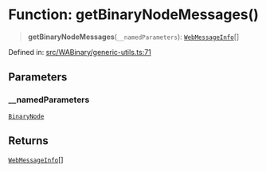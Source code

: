 # Function: getBinaryNodeMessages()

> **getBinaryNodeMessages**(`__namedParameters`): [`WebMessageInfo`](../namespaces/proto/classes/WebMessageInfo.md)[]

Defined in: [src/WABinary/generic-utils.ts:71](https://github.com/Fokusdotid/bail/blob/3bcafd64e13ba51a595ace0ee7bd2c9c52ab1814/src/WABinary/generic-utils.ts#L71)

## Parameters

### \_\_namedParameters

[`BinaryNode`](../type-aliases/BinaryNode.md)

## Returns

[`WebMessageInfo`](../namespaces/proto/classes/WebMessageInfo.md)[]

